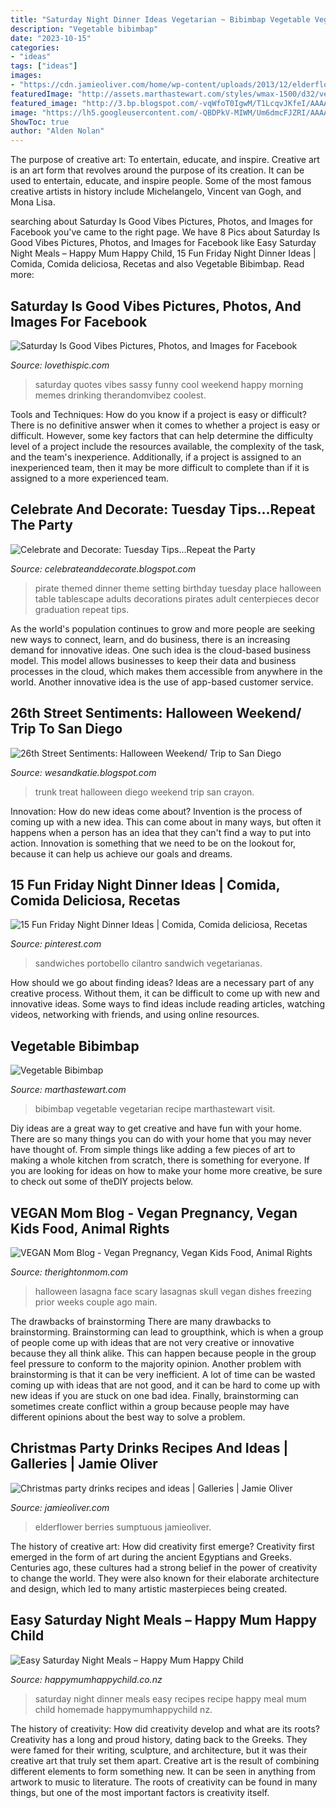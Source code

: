 ```yaml
---
title: "Saturday Night Dinner Ideas Vegetarian ~ Bibimbap Vegetable Vegetarian Recipe Marthastewart Visit"
description: "Vegetable bibimbap"
date: "2023-10-15"
categories:
- "ideas"
tags: ["ideas"]
images:
- "https://cdn.jamieoliver.com/home/wp-content/uploads/2013/12/elderflowerlemonade.jpg"
featuredImage: "http://assets.marthastewart.com/styles/wmax-1500/d32/vegetable-bibimbap-0911med107344/vegetable-bibimbap-0911med107344_sq.jpg?itok=Ijde7pIG"
featured_image: "http://3.bp.blogspot.com/-vqWfoT0IgwM/T1LcqvJKfeI/AAAAAAAAAaU/ACL4ds7cSys/s1600/pirateparty7.jpg"
image: "https://lh5.googleusercontent.com/-QBDPkV-MIWM/Um6dmcFJZRI/AAAAAAAALuo/RcZmS_aWRGc/s640/blogger-image--1161127688.jpg"
ShowToc: true
author: "Alden Nolan"
---
```



The purpose of creative art: To entertain, educate, and inspire.
Creative art is an art form that revolves around the purpose of its creation. It can be used to entertain, educate, and inspire people. Some of the most famous creative artists in history include Michelangelo, Vincent van Gogh, and Mona Lisa.

	

		
searching about Saturday Is Good Vibes Pictures, Photos, and Images for Facebook you've came to the right page. We have 8 Pics about Saturday Is Good Vibes Pictures, Photos, and Images for Facebook like Easy Saturday Night Meals – Happy Mum Happy Child, 15 Fun Friday Night Dinner Ideas | Comida, Comida deliciosa, Recetas and also Vegetable Bibimbap. Read more:
		
    
## Saturday Is Good Vibes Pictures, Photos, And Images For Facebook

<img loading=lazy src="http://www.lovethispic.com/uploaded_images/297881-Saturday-Is-Good-Vibes.jpg" onerror="this.onerror=null;this.src='https://tse1.mm.bing.net/th?id=OIP.j3vQQQLJfX1KO2o7PduguQHaHa&amp;pid=15.1';" alt="Saturday Is Good Vibes Pictures, Photos, and Images for Facebook">

_Source: lovethispic.com_

>saturday quotes vibes sassy funny cool weekend happy morning memes drinking therandomvibez coolest. 

	

Tools and Techniques: How do you know if a project is easy or difficult?
There is no definitive answer when it comes to whether a project is easy or difficult. However, some key factors that can help determine the difficulty level of a project include the resources available, the complexity of the task, and the team's inexperience. Additionally, if a project is assigned to an inexperienced team, then it may be more difficult to complete than if it is assigned to a more experienced team.

    
## Celebrate And Decorate: Tuesday Tips...Repeat The Party

<img loading=lazy src="http://3.bp.blogspot.com/-vqWfoT0IgwM/T1LcqvJKfeI/AAAAAAAAAaU/ACL4ds7cSys/s1600/pirateparty7.jpg" onerror="this.onerror=null;this.src='https://tse4.mm.bing.net/th?id=OIP.jSV4k6pOC2LjWXSLmfG1pwHaJ4&amp;pid=15.1';" alt="Celebrate and Decorate: Tuesday Tips...Repeat the Party">

_Source: celebrateanddecorate.blogspot.com_

>pirate themed dinner theme setting birthday tuesday place halloween table tablescape adults decorations pirates adult centerpieces decor graduation repeat tips. 

	

As the world's population continues to grow and more people are seeking new ways to connect, learn, and do business, there is an increasing demand for innovative ideas. One such idea is the cloud-based business model. This model allows businesses to keep their data and business processes in the cloud, which makes them accessible from anywhere in the world. Another innovative idea is the use of app-based customer service.

    
## 26th Street Sentiments: Halloween Weekend/ Trip To San Diego

<img loading=lazy src="http://3.bp.blogspot.com/_lbx8IRBF4nI/TNWxg1pwTxI/AAAAAAAABpc/XoLWZ9ZBlMw/s1600/100_3658.JPG" onerror="this.onerror=null;this.src='https://tse3.mm.bing.net/th?id=OIP.NzESOUmYTWg7V9imMGyEFwHaE8&amp;pid=15.1';" alt="26th Street Sentiments: Halloween Weekend/ Trip to San Diego">

_Source: wesandkatie.blogspot.com_

>trunk treat halloween diego weekend trip san crayon. 

	

Innovation: How do new ideas come about?
Invention is the process of coming up with a new idea. This can come about in many ways, but often it happens when a person has an idea that they can't find a way to put into action. Innovation is something that we need to be on the lookout for, because it can help us achieve our goals and dreams.

    
## 15 Fun Friday Night Dinner Ideas | Comida, Comida Deliciosa, Recetas

<img loading=lazy src="https://i.pinimg.com/736x/c1/ff/41/c1ff41096b5e35609e99c19867c8b45c--plant-based-recipes-veggie-recipes.jpg" onerror="this.onerror=null;this.src='https://tse3.mm.bing.net/th?id=OIP.4PykJXEDrpQs51XnO9X-8wDMEy&amp;pid=15.1';" alt="15 Fun Friday Night Dinner Ideas | Comida, Comida deliciosa, Recetas">

_Source: pinterest.com_

>sandwiches portobello cilantro sandwich vegetarianas. 

	

How should we go about finding ideas?
Ideas are a necessary part of any creative process. Without them, it can be difficult to come up with new and innovative ideas. Some ways to find ideas include reading articles, watching videos, networking with friends, and using online resources.

    
## Vegetable Bibimbap

<img loading=lazy src="http://assets.marthastewart.com/styles/wmax-1500/d32/vegetable-bibimbap-0911med107344/vegetable-bibimbap-0911med107344_sq.jpg?itok=Ijde7pIG" onerror="this.onerror=null;this.src='https://tse1.mm.bing.net/th?id=OIP.-9cM38DQcITaGjh_N86gfgHaHa&amp;pid=15.1';" alt="Vegetable Bibimbap">

_Source: marthastewart.com_

>bibimbap vegetable vegetarian recipe marthastewart visit. 

	

Diy ideas are a great way to get creative and have fun with your home. There are so many things you can do with your home that you may never have thought of. From simple things like adding a few pieces of art to making a whole kitchen from scratch, there is something for everyone. If you are looking for ideas on how to make your home more creative, be sure to check out some of theDIY projects below.

    
## VEGAN Mom Blog - Vegan Pregnancy, Vegan Kids Food, Animal Rights

<img loading=lazy src="https://lh5.googleusercontent.com/-QBDPkV-MIWM/Um6dmcFJZRI/AAAAAAAALuo/RcZmS_aWRGc/s640/blogger-image--1161127688.jpg" onerror="this.onerror=null;this.src='https://tse1.mm.bing.net/th?id=OIP.GQsP2bXztm15UahZBtgvPwAAAA&amp;pid=15.1';" alt="VEGAN Mom Blog - Vegan Pregnancy, Vegan Kids Food, Animal Rights">

_Source: therightonmom.com_

>halloween lasagna face scary lasagnas skull vegan dishes freezing prior weeks couple ago main. 

	

The drawbacks of brainstorming
There are many drawbacks to brainstorming. Brainstorming can lead to groupthink, which is when a group of people come up with ideas that are not very creative or innovative because they all think alike. This can happen because people in the group feel pressure to conform to the majority opinion. Another problem with brainstorming is that it can be very inefficient. A lot of time can be wasted coming up with ideas that are not good, and it can be hard to come up with new ideas if you are stuck on one bad idea. Finally, brainstorming can sometimes create conflict within a group because people may have different opinions about the best way to solve a problem.

    
## Christmas Party Drinks Recipes And Ideas | Galleries | Jamie Oliver

<img loading=lazy src="https://cdn.jamieoliver.com/home/wp-content/uploads/2013/12/elderflowerlemonade.jpg" onerror="this.onerror=null;this.src='https://tse1.mm.bing.net/th?id=OIP.omk5zg8h1OtUIq6XdSGF1AHaJ5&amp;pid=15.1';" alt="Christmas party drinks recipes and ideas | Galleries | Jamie Oliver">

_Source: jamieoliver.com_

>elderflower berries sumptuous jamieoliver. 

	

The history of creative art: How did creativity first emerge?
Creativity first emerged in the form of art during the ancient Egyptians and Greeks. Centuries ago, these cultures had a strong belief in the power of creativity to change the world. They were also known for their elaborate architecture and design, which led to many artistic masterpieces being created.

    
## Easy Saturday Night Meals – Happy Mum Happy Child

<img loading=lazy src="http://www.happymumhappychild.co.nz/wp-content/uploads/2016/07/Easy-Saturday-Night-Meals-PINTEREST-668x1024.jpg" onerror="this.onerror=null;this.src='https://tse4.mm.bing.net/th?id=OIP.SwAoBL2UOTVhhsBK4NNSlwHaLW&amp;pid=15.1';" alt="Easy Saturday Night Meals – Happy Mum Happy Child">

_Source: happymumhappychild.co.nz_

>saturday night dinner meals easy recipes recipe happy meal mum child homemade happymumhappychild nz. 

	

The history of creativity: How did creativity develop and what are its roots?
Creativity has a long and proud history, dating back to the Greeks. They were famed for their writing, sculpture, and architecture, but it was their creative art that truly set them apart. Creative art is the result of combining different elements to form something new. It can be seen in anything from artwork to music to literature. The roots of creativity can be found in many things, but one of the most important factors is creativity itself.

